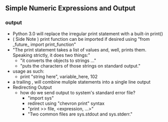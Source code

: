 ## Simple Numeric Expressions and Output

### output
- Python 3.0 will replace the irregular print statement with a built-in print()
- ( Side Note ) print function can be imported if desired using "from \_future\_ import print\_function"
- "The print statement takes a list of values and, well, prints them. Speaking strictly, it does two things:"
    - "it converts the objects to strings ..."
    - "puts the characters of those strings on standard output."
- usage as such: 
    - print "string here", variable_here, 102
- a trailing , will combine muliple statements into a single line output
- Redirecting Output
    - how do we send output to system's standard error file?
        - "import sys"
        - redirect using "chevron print" syntax
        - "print >> file, <expression, ...>"
        - "Two common files are sys.stdout and sys.stderr."